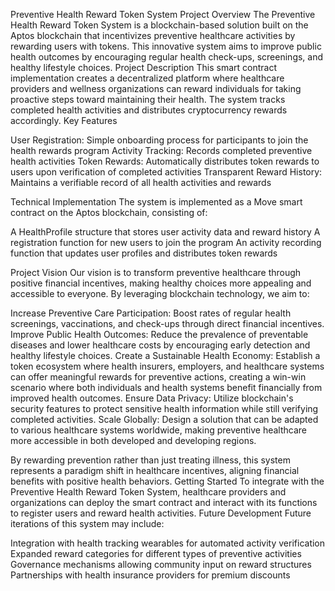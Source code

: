 Preventive Health Reward Token System
Project Overview
The Preventive Health Reward Token System is a blockchain-based solution built on the Aptos blockchain that incentivizes preventive healthcare activities by rewarding users with tokens. This innovative system aims to improve public health outcomes by encouraging regular health check-ups, screenings, and healthy lifestyle choices.
Project Description
This smart contract implementation creates a decentralized platform where healthcare providers and wellness organizations can reward individuals for taking proactive steps toward maintaining their health. The system tracks completed health activities and distributes cryptocurrency rewards accordingly.
Key Features

User Registration: Simple onboarding process for participants to join the health rewards program
Activity Tracking: Records completed preventive health activities
Token Rewards: Automatically distributes token rewards to users upon verification of completed activities
Transparent Reward History: Maintains a verifiable record of all health activities and rewards

Technical Implementation
The system is implemented as a Move smart contract on the Aptos blockchain, consisting of:

A HealthProfile structure that stores user activity data and reward history
A registration function for new users to join the program
An activity recording function that updates user profiles and distributes token rewards

Project Vision
Our vision is to transform preventive healthcare through positive financial incentives, making healthy choices more appealing and accessible to everyone. By leveraging blockchain technology, we aim to:

Increase Preventive Care Participation: Boost rates of regular health screenings, vaccinations, and check-ups through direct financial incentives.
Improve Public Health Outcomes: Reduce the prevalence of preventable diseases and lower healthcare costs by encouraging early detection and healthy lifestyle choices.
Create a Sustainable Health Economy: Establish a token ecosystem where health insurers, employers, and healthcare systems can offer meaningful rewards for preventive actions, creating a win-win scenario where both individuals and health systems benefit financially from improved health outcomes.
Ensure Data Privacy: Utilize blockchain's security features to protect sensitive health information while still verifying completed activities.
Scale Globally: Design a solution that can be adapted to various healthcare systems worldwide, making preventive healthcare more accessible in both developed and developing regions.

By rewarding prevention rather than just treating illness, this system represents a paradigm shift in healthcare incentives, aligning financial benefits with positive health behaviors.
Getting Started
To integrate with the Preventive Health Reward Token System, healthcare providers and organizations can deploy the smart contract and interact with its functions to register users and reward health activities.
Future Development
Future iterations of this system may include:

Integration with health tracking wearables for automated activity verification
Expanded reward categories for different types of preventive activities
Governance mechanisms allowing community input on reward structures
Partnerships with health insurance providers for premium discounts
